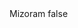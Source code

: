 <?xml version="1.0" encoding="UTF-8"?>
<CustomMetadata xmlns="http://soap.sforce.com/2006/04/metadata">
    <label>Mizoram</label>
    <protected>false</protected>
</CustomMetadata>
